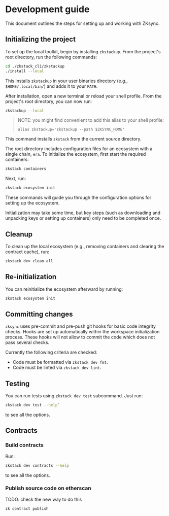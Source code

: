 # Development guide

This document outlines the steps for setting up and working with ZKsync.

## Initializing the project

To set up the local toolkit, begin by installing `zkstackup`. From the project's root directory, run the following
commands:

```bash
cd ./zkstack_cli/zkstackup
./install --local
```

This installs `zkstackup` in your user binaries directory (e.g., `$HOME/.local/bin/`) and adds it to your `PATH`.

After installation, open a new terminal or reload your shell profile. From the project's root directory, you can now
run:

```bash
zkstackup --local
```

> NOTE: you might find convenient to add this alias to your shell profile:
>
> `alias zkstackup='zkstackup --path $ZKSYNC_HOME'`

This command installs `zkstack` from the current source directory.

The root directory includes configuration files for an ecosystem with a single chain, `era`. To initialize the
ecosystem, first start the required containers:

```bash
zkstack containers
```

Next, run:

```bash
zkstack ecosystem init
```

These commands will guide you through the configuration options for setting up the ecosystem.

Initialization may take some time, but key steps (such as downloading and unpacking keys or setting up containers) only
need to be completed once.

## Cleanup

To clean up the local ecosystem (e.g., removing containers and clearing the contract cache), run:

```bash
zkstack dev clean all
```

## Re-initialization

You can reinitialize the ecosystem afterward by running:

```bash
zkstack ecosystem init
```

## Committing changes

`zksync` uses pre-commit and pre-push git hooks for basic code integrity checks. Hooks are set up automatically within
the workspace initialization process. These hooks will not allow to commit the code which does not pass several checks.

Currently the following criteria are checked:

- Code must be formatted via `zkstack dev fmt`.
- Code must be linted via `zkstack dev lint`.

## Testing

You can run tests using `zkstack dev test` subcommand. Just run:

```bash
zkstack dev test --help`
```

to see all the options.

## Contracts

### Build contracts

Run:

```bash
zkstack dev contracts --help
```

to see all the options.

### Publish source code on etherscan

TODO: check the new way to do this

```
zk contract publish
```

